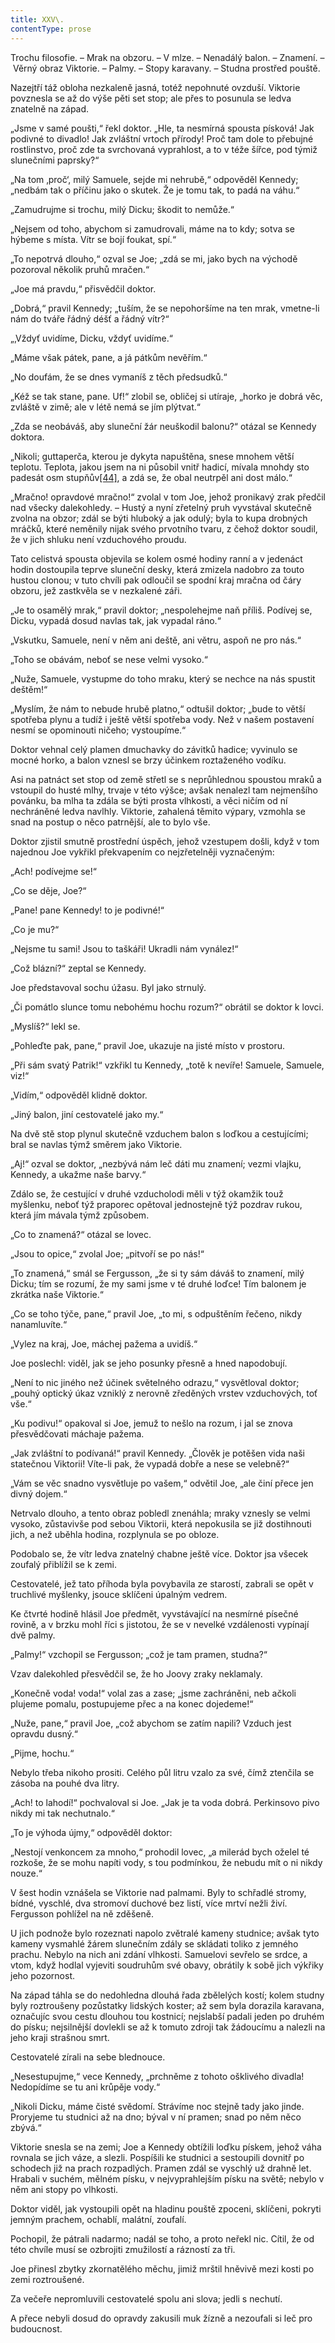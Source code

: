 ```yaml
---
title: XXV\.
contentType: prose
---
```


Trochu filosofie. – Mrak na obzoru. – V mlze. – Nenadálý balon. – Znamení. – Věrný obraz Viktorie. – Palmy. – Stopy karavany. – Studna prostřed pouště.

Nazejtří táž obloha nezkaleně jasná, totéž nepohnuté ovzduší. Viktorie povznesla se až do výše pěti set stop; ale přes to posunula se ledva znatelně na západ.

„Jsme v samé poušti,“ řekl doktor. „Hle, ta nesmírná spousta písková! Jak podivné to divadlo! Jak zvláštní vrtoch přírody! Proč tam dole to přebujné rostlinstvo, proč zde ta svrchovaná vyprahlost, a to v téže šířce, pod týmiž slunečními paprsky?“

„Na tom ‚proč‘, milý Samuele, sejde mi nehrubě,“ odpověděl Kennedy; „nedbám tak o příčinu jako o skutek. Že je tomu tak, to padá na váhu.“

„Zamudrujme si trochu, milý Dicku; škodit to nemůže.“

„Nejsem od toho, abychom si zamudrovali, máme na to kdy; sotva se hýbeme s místa. Vítr se bojí foukat, spí.“

„To nepotrvá dlouho,“ ozval se Joe; „zdá se mi, jako bych na východě pozoroval několik pruhů mračen.“

„Joe má pravdu,“ přisvědčil doktor.

„Dobrá,“ pravil Kennedy; „tuším, že se nepohoršíme na ten mrak, vmetne-li nám do tváře řádný déšť a řádný vítr?“

„‚Vždyť uvidíme, Dicku, vždyť uvidíme.“

„Máme však pátek, pane, a já pátkům nevěřím.“

„No doufám, že se dnes vymaníš z těch předsudků.“

„Kéž se tak stane, pane. Uf!“ zlobil se, obličej si utíraje, „horko je dobrá věc, zvláště v zimě; ale v létě nemá se jím plýtvat.“

„Zda se neobáváš, aby sluneční žár neuškodil balonu?“ otázal se Kennedy doktora.

„Nikoli; guttaperča, kterou je dykyta napuštěna, snese mnohem větší teplotu. Teplota, jakou jsem na ni působil vnitř hadicí, mívala mnohdy sto padesát osm stupňův[\[44\]](./resources/undefined), a zdá se, že obal neutrpěl ani dost málo.“

„Mračno! opravdové mračno!“ zvolal v tom Joe, jehož pronikavý zrak předčil nad všecky dalekohledy. – Hustý a nyní zřetelný pruh vyvstával skutečně zvolna na obzor; zdál se býti hluboký a jak odulý; byla to kupa drobných mráčků, které neměnily nijak svého prvotního tvaru, z čehož doktor soudil, že v jich shluku není vzduchového proudu.

Tato celistvá spousta objevila se kolem osmé hodiny ranní a v jedenáct hodin dostoupila teprve sluneční desky, která zmizela nadobro za touto hustou clonou; v tuto chvíli pak odloučil se spodní kraj mračna od čáry obzoru, jež zastkvěla se v nezkalené záři.

„Je to osamělý mrak,“ pravil doktor; „nespolehejme naň příliš. Podívej se, Dicku, vypadá dosud navlas tak, jak vypadal ráno.“

„Vskutku, Samuele, není v něm ani deště, ani větru, aspoň ne pro nás.“

„Toho se obávám, neboť se nese velmi vysoko.“

„Nuže, Samuele, vystupme do toho mraku, který se nechce na nás spustit deštěm!“

„Myslím, že nám to nebude hrubě platno,“ odtušil doktor; „bude to větší spotřeba plynu a tudíž i ještě větší spotřeba vody. Než v našem postavení nesmí se opominouti ničeho; vystoupíme.“

Doktor vehnal celý plamen dmuchavky do závitků hadice; vyvinulo se mocné horko, a balon vznesl se brzy účinkem roztaženého vodíku.

Asi na patnáct set stop od země střetl se s neprůhlednou spoustou mraků a vstoupil do husté mlhy, trvaje v této výšce; avšak nenalezl tam nejmenšího povánku, ba mlha ta zdála se býti prosta vlhkosti, a věci ničím od ní nechráněné ledva navlhly. Viktorie, zahalená těmito výpary, vzmohla se snad na postup o něco patrnější, ale to bylo vše.

Doktor zjistil smutně prostřední úspěch, jehož vzestupem došli, když v tom najednou Joe vykřikl překvapením co nejzřetelněji vyznačeným:

„Ach! podívejme se!“

„Co se děje, Joe?“

„Pane! pane Kennedy! to je podivné!“

„Co je mu?“

„Nejsme tu sami! Jsou to taškáři! Ukradli nám vynález!“

„Což blázní?“ zeptal se Kennedy.

Joe představoval sochu úžasu. Byl jako strnulý.

„Či pomátlo slunce tomu nebohému hochu rozum?“ obrátil se doktor k lovci.

„Myslíš?“ lekl se.

„Pohleďte pak, pane,“ pravil Joe, ukazuje na jisté místo v prostoru.

„Při sám svatý Patrik!“ vzkřikl tu Kennedy, „totě k nevíře! Samuele, Samuele, viz!“

„Vidím,“ odpověděl klidně doktor.

„Jiný balon, jiní cestovatelé jako my.“

Na dvě stě stop plynul skutečně vzduchem balon s loďkou a cestujícími; bral se navlas týmž směrem jako Viktorie.

„Aj!“ ozval se doktor, „nezbývá nám leč dáti mu znamení; vezmi vlajku, Kennedy, a ukažme naše barvy.“

Zdálo se, že cestující v druhé vzducholodi měli v týž okamžik touž myšlenku, neboť týž praporec opětoval jednostejně týž pozdrav rukou, která jím mávala týmž způsobem.

„Co to znamená?“ otázal se lovec.

„Jsou to opice,“ zvolal Joe; „pitvoří se po nás!“

„To znamená,“ smál se Fergusson, „že si ty sám dáváš to znamení, milý Dicku; tím se rozumí, že my sami jsme v té druhé loďce! Tím balonem je zkrátka naše Viktorie.“

„Co se toho týče, pane,“ pravil Joe, „to mi, s odpuštěním řečeno, nikdy nanamluvíte.“

„Vylez na kraj, Joe, máchej pažema a uvidíš.“

Joe poslechl: viděl, jak se jeho posunky přesně a hned napodobují.

„Není to nic jiného než účinek světelného odrazu,“ vysvětloval doktor; „pouhý optický úkaz vzniklý z nerovně zředěných vrstev vzduchových, toť vše.“

„Ku podivu!“ opakoval si Joe, jemuž to nešlo na rozum, i jal se znova přesvědčovati máchaje pažema.

„Jak zvláštní to podívaná!“ pravil Kennedy. „Člověk je potěšen vida naši statečnou Viktorii! Víte-li pak, že vypadá dobře a nese se velebně?“

„Vám se věc snadno vysvětluje po vašem,“ odvětil Joe, „ale činí přece jen divný dojem.“

Netrvalo dlouho, a tento obraz pobledl znenáhla; mraky vznesly se velmi vysoko, zůstavivše pod sebou Viktorii, která nepokusila se již dostihnouti jich, a než uběhla hodina, rozplynula se po obloze.

Podobalo se, že vítr ledva znatelný chabne ještě více. Doktor jsa všecek zoufalý přiblížil se k zemi.

Cestovatelé, jež tato příhoda byla povybavila ze starostí, zabrali se opět v truchlivé myšlenky, jsouce sklíčeni úpalným vedrem.

Ke čtvrté hodině hlásil Joe předmět, vyvstávající na nesmírné písečné rovině, a v brzku mohl říci s jistotou, že se v nevelké vzdálenosti vypínají dvě palmy.

„Palmy!“ vzchopil se Fergusson; „což je tam pramen, studna?“

Vzav dalekohled přesvědčil se, že ho Joovy zraky neklamaly.

„Konečně voda! voda!“ volal zas a zase; „jsme zachráněni, neb ačkoli plujeme pomalu, postupujeme přec a na konec dojedeme!“

„Nuže, pane,“ pravil Joe, „což abychom se zatím napili? Vzduch jest opravdu dusný.“

„Pijme, hochu.“

Nebylo třeba nikoho prositi. Celého půl litru vzalo za své, čímž ztenčila se zásoba na pouhé dva litry.

„Ach! to lahodí!“ pochvaloval si Joe. „Jak je ta voda dobrá. Perkinsovo pivo nikdy mi tak nechutnalo.“

„To je výhoda újmy,“ odpověděl doktor:

„Nestojí venkoncem za mnoho,“ prohodil lovec, „a milerád bych oželel té rozkoše, že se mohu napíti vody, s tou podmínkou, že nebudu mít o ni nikdy nouze.“

V šest hodin vznášela se Viktorie nad palmami. Byly to schřadlé stromy, bídné, vyschlé, dva stromoví duchové bez listí, více mrtví nežli živí. Fergusson pohlížel na ně zděšeně.

U jich podnože bylo rozeznati napolo zvětralé kameny studnice; avšak tyto kameny vysmahlé žárem slunečním zdály se skládati toliko z jemného prachu. Nebylo na nich ani zdání vlhkosti. Samuelovi sevřelo se srdce, a vtom, když hodlal vyjeviti soudruhům své obavy, obrátily k sobě jich výkřiky jeho pozornost.

Na západ táhla se do nedohledna dlouhá řada zbělelých kostí; kolem studny byly roztroušeny pozůstatky lidských koster; až sem byla dorazila karavana, označujíc svou cestu dlouhou tou kostnicí; nejslabší padali jeden po druhém do písku; nejsilnější dovlekli se až k tomuto zdroji tak žádoucímu a nalezli na jeho kraji strašnou smrt.

Cestovatelé zírali na sebe blednouce.

„Nesestupujme,“ vece Kennedy, „prchněme z tohoto ošklivého divadla! Nedopídíme se tu ani krůpěje vody.“

„Nikoli Dicku, máme čisté svědomí. Strávíme noc stejně tady jako jinde. Proryjeme tu studnici až na dno; býval v ní pramen; snad po něm něco zbývá.“

Viktorie snesla se na zemi; Joe a Kennedy obtížili loďku pískem, jehož váha rovnala se jich váze, a slezli. Pospíšili ke studnici a sestoupili dovnitř po schodech již na prach rozpadlých. Pramen zdál se vyschlý už drahně let. Hrabali v suchém, mělném písku, v nejvyprahlejším písku na světě; nebylo v něm ani stopy po vlhkosti.

Doktor viděl, jak vystoupili opět na hladinu pouště zpoceni, sklíčeni, pokryti jemným prachem, ochablí, malátní, zoufalí.

Pochopil, že pátrali nadarmo; nadál se toho, a proto neřekl nic. Cítil, že od této chvíle musí se ozbrojiti zmužilostí a rázností za tři.

Joe přinesl zbytky zkornatělého měchu, jimiž mrštil hněvivě mezi kosti po zemi roztroušené.

Za večeře nepromluvili cestovatelé spolu ani slova; jedli s nechutí.

A přece nebyli dosud do opravdy zakusili muk žízně a nezoufali si leč pro budoucnost.
